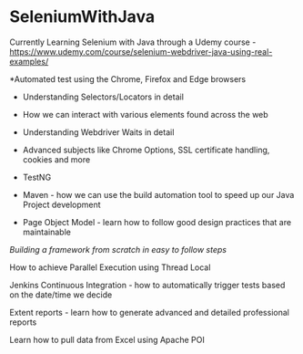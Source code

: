 # SeleniumWithJava
Currently Learning Selenium with Java through a Udemy course - https://www.udemy.com/course/selenium-webdriver-java-using-real-examples/



*Automated test using the Chrome, Firefox and Edge browsers

- Understanding Selectors/Locators in detail

- How we can interact with various elements found across the web

- Understanding Webdriver Waits in detail

- Advanced subjects like Chrome Options, SSL certificate handling, cookies and more

- TestNG

- Maven - how we can use the build automation tool to speed up our Java Project development

- Page Object Model - learn how to follow good design practices that are maintainable


*Building a framework from scratch in easy to follow steps*

How to achieve Parallel Execution using Thread Local

Jenkins Continuous Integration - how to automatically trigger tests based on the date/time we decide

Extent reports - learn how to generate advanced and detailed professional reports

Learn how to pull data from Excel using Apache POI
